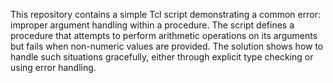 This repository contains a simple Tcl script demonstrating a common error: improper argument handling within a procedure.  The script defines a procedure that attempts to perform arithmetic operations on its arguments but fails when non-numeric values are provided. The solution shows how to handle such situations gracefully, either through explicit type checking or using error handling.
